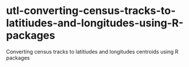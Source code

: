 # utl-converting-census-tracks-to-latitiudes-and-longitudes-using-R-packages
Converting census tracks to latitiudes and longitudes centroids using R packages
